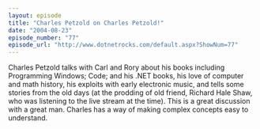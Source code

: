 ```yaml
---
layout: episode
title: "Charles Petzold on Charles Petzold!"
date: "2004-08-23"
episode_number: "77"
episode_url: "http://www.dotnetrocks.com/default.aspx?ShowNum=77"
---
```


Charles Petzold talks with Carl and Rory about his books including Programming Windows; Code; and his .NET books, his love of computer and math history, his exploits with early electronic music, and tells some stories from the old days (at the prodding of old friend, Richard Hale Shaw, who was listening to the live stream at the time). This is a great discussion with a great man. Charles has a way of making complex concepts easy to understand.
